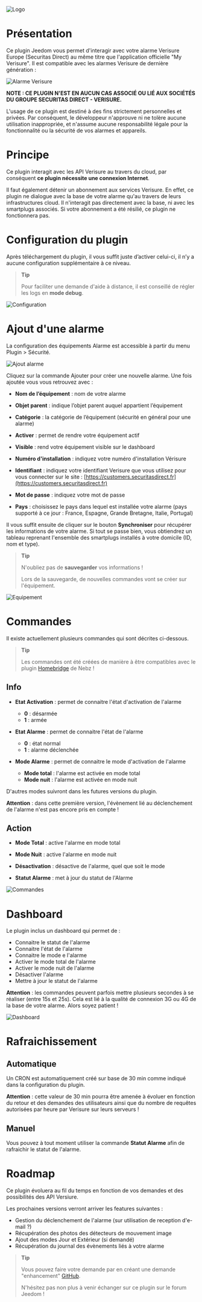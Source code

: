 ![Logo](../assets/images/verisure_icon.png)


# Présentation 

Ce plugin Jeedom vous permet d'interagir avec votre alarme Verisure Europe (Securitas Direct) au même titre que l'application officielle "My Verisure".
Il est compatible avec les alarmes Verisure de dernière génération :


![Alarme Verisure](../assets/images/alarm_verisure.png)


**NOTE : CE PLUGIN N'EST EN AUCUN CAS ASSOCIÉ OU LIÉ AUX SOCIÉTÉS DU GROUPE SECURITAS DIRECT - VERISURE.**

L'usage de ce plugin est destiné à des fins strictement personnelles et privées.
Par conséquent, le développeur n'approuve ni ne tolère aucune utilisation inappropriée, et n'assume aucune responsabilité légale pour la fonctionnalité ou la sécurité de vos alarmes et appareils.


# Principe 

Ce plugin interagit avec les API Verisure au travers du cloud, par conséquent **ce plugin nécessite une connexion Internet**.
 
Il faut également détenir un abonnement aux services Verisure. En effet, ce plugin ne dialogue avec la base de votre alarme qu'au travers de leurs infrastructures cloud. Il n'interagit pas directement avec la base, ni avec les smartplugs associés. Si votre abonnement a été résilié, ce plugin ne fonctionnera pas.


# Configuration du plugin

Après téléchargement du plugin, il vous suffit juste d’activer celui-ci, il n’y a aucune configuration supplémentaire à ce niveau.

> **Tip**
>
> Pour faciliter une demande d'aide à distance, il est conseillé de régler les logs en **mode debug**. 


![Configuration](../assets/images/Config_verisure.png)


# Ajout d'une alarme

La configuration des équipements Alarme est accessible à partir du menu Plugin > Sécurité.


![Ajout alarme](../assets/images/Plugin_verisure.png)


Cliquez sur la commande Ajouter pour créer une nouvelle alarme. Une fois ajoutée vous vous retrouvez avec :

-   **Nom de l’équipement** : nom de votre alarme

-   **Objet parent** : indique l’objet parent auquel appartient l’équipement

-   **Catégorie** : la catégorie de l’équipement (sécurité en général pour une alarme)

-   **Activer** : permet de rendre votre équipement actif

-   **Visible** : rend votre équipement visible sur le dashboard

-   **Numéro d'installation** : indiquez votre numéro d'installation Vérisure

-   **Identifiant** : indiquez votre identifiant Verisure que vous utilisez pour vous connecter sur le site : [https://customers.securitasdirect.fr](https://customers.securitasdirect.fr)

-   **Mot de passe** : indiquez votre mot de passe

-   **Pays** : choisissez le pays dans lequel est installée votre alarme (pays supporté à ce jour : France, Espagne, Grande Bretagne, Italie, Portugal)

Il vous suffit ensuite de cliquer sur le bouton **Synchroniser** pour récupérer les informations de votre alarme. Si tout se passe bien, vous obtiendrez un tableau reprenant l'ensemble des smartplugs installés à votre domicile (ID, nom et type).

> **Tip**
>
> N'oubliez pas de **sauvegarder** vos informations !
>
> Lors de la sauvegarde, de nouvelles commandes vont se créer sur l'équipement.


![Equipement](../assets/images/Eqpt_verisure.png)


# Commandes

Il existe actuellement plusieurs commandes qui sont décrites ci-dessous.

> **Tip**
>
> Les commandes ont été créées de manière à être compatibles avec le plugin [Homebridge](https://www.jeedom.com/market/index.php?v=d&p=market&author=Nebz&&name=Homebridge) de Nebz !

## Info

-   **Etat Activation** : permet de connaitre l'état d'activation de l'alarme
	- **0** : désarmée
	- **1** : armée

-   **Etat Alarme** : permet de connaitre l'état de l'alarme
	- **0** : état normal
	- **1** : alarme déclenchée

-   **Mode Alarme** : permet de connaitre le mode d'activation de l'alarme
	- **Mode total** : l'alarme est activée en mode total
	- **Mode nuit** : l'alarme est activée en mode nuit

D'autres modes suivront dans les futures versions du plugin.

**Attention** : dans cette première version, l'évènement lié au déclenchement de l'alarme n'est pas encore pris en compte !
	

## Action

-   **Mode Total** : active l'alarme en mode total

-   **Mode Nuit** : active l'alarme en mode nuit

-   **Désactivation** : désactive de l'alarme, quel que soit le mode

-   **Statut Alarme** : met à jour du statut de l'Alarme


![Commandes](../assets/images/Command_verisure.png)


# Dashboard

Le plugin inclus un dashboard qui permet de :
-   Connaitre le statut de l'alarme
-   Connaitre l'état de l'alarme
-   Connaitre le mode e l'alarme
-   Activer le mode total de l'alarme
-   Activer le mode nuit de l'alarme
-   Désactiver l'alarme
-   Mettre à jour le statut de l'alarme

**Attention** : les commandes peuvent parfois mettre plusieurs secondes à se réaliser (entre 15s et 25s). Cela est lié à la qualité de connexion 3G ou 4G de la base de votre alarme. Alors soyez patient !


![Dashboard](../assets/images/Dashboard_verisure.png)


# Rafraichissement

## Automatique

Un CRON est automatiquement créé sur base de 30 min comme indiqué dans la configuration du plugin.

**Attention** : cette valeur de 30 min pourra être amenée à évoluer en fonction du retour et des demandes des utilisateurs ainsi que du nombre de requêtes autorisées par heure par Verisure sur leurs serveurs !

## Manuel

Vous pouvez à tout moment utiliser la commande **Statut Alarme** afin de rafraichir le statut de l'alarme.


# Roadmap

Ce plugin évoluera au fil du temps en fonction de vos demandes et des possibilités des API Versiure.

Les prochaines versions verront arriver les features suivantes :

-   Gestion du déclenchement de l'alarme (sur utilisation de reception d'e-mail ?)
-   Récupération des photos des détecteurs de mouvement image 
-   Ajout des modes Jour et Extérieur (si demandé) 
-   Récupération du journal des évènements liés à votre alarme

> **Tip**
>
>Vous pouvez faire votre demande par en créant une demande "enhancement" [GitHub](https://github.com/Xav-74/verisure/issues/new).
>
>N'hésitez pas non plus à venir échanger sur ce plugin sur le forum Jeedom !